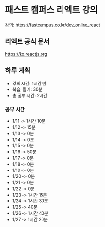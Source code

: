 # 패스트 캠퍼스 리엑트 강의

강의: https://fastcampus.co.kr/dev_online_react

## 리엑트 공식 문서

https://ko.reactjs.org

## 하루 계획

- 강의 시간: 1시간 반
- 복습, 필기: 30분
- 총 공부 시간: 2시간

### 공부 시간

- 1/11 -> 1시간 10분
- 1/12 -> 15분
- 1/13 -> 0분
- 1/14 -> 0분
- 1/15 -> 0분
- 1/16 -> 50분
- 1/17 -> 0분
- 1/18 -> 0분
- 1/19 -> 0분
- 1/20 -> 0분
- 1/21 -> 0분
- 1/22 -> 0분
- 1/23 -> 1시간 15분
- 1/24 -> 1시간 30분
- 1/25 -> 40분
- 1/26 -> 1시간 40분
- 1/27 -> 1시간 20분
